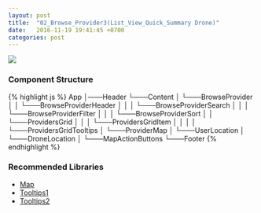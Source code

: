 ```yaml
---
layout: post
title:  "02_Browse_Provider3(List_View_Quick_Summary Drone)"
date:   2016-11-19 19:41:45 +0700
categories: post
---
```


<img src="{{ site.github.url }}/images/posts/2016-11-19/02_Browse_Provider3(List_View_Quick_Summary_Drone).jpg">

### Component Structure

{% highlight js %}
App
│───Header
└───Content
│   └───BrowseProvider
│   │   └───BrowseProviderHeader
│   │   │   └───BrowseProviderSearch
│   │   │   └───BrowseProviderFilter
│   │   │   └───BrowseProviderSort
│   │   └───ProvidersGrid
│   │   │   └───ProvidersGridItem
│   │   │   │   └───ProvidersGridTooltips
│   └───ProviderMap
│       └───UserLocation
│       └───DroneLocation
│       └───MapActionButtons
└───Footer
{% endhighlight %}

### Recommended Libraries

* [Map](https://github.com/istarkov/google-map-react)
* [Tooltips1](https://github.com/react-component/tooltip)
* [Tooltips2](https://github.com/react-component/tooltip)

